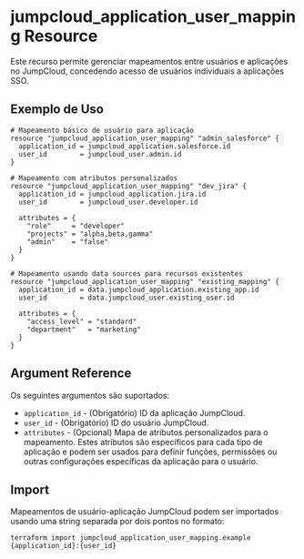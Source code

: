 # jumpcloud_application_user_mapping Resource

Este recurso permite gerenciar mapeamentos entre usuários e aplicações no JumpCloud, concedendo acesso de usuários individuais a aplicações SSO.

## Exemplo de Uso

```hcl
# Mapeamento básico de usuário para aplicação
resource "jumpcloud_application_user_mapping" "admin_salesforce" {
  application_id = jumpcloud_application.salesforce.id
  user_id        = jumpcloud_user.admin.id
}

# Mapeamento com atributos personalizados
resource "jumpcloud_application_user_mapping" "dev_jira" {
  application_id = jumpcloud_application.jira.id
  user_id        = jumpcloud_user.developer.id
  
  attributes = {
    "role"     = "developer"
    "projects" = "alpha,beta,gamma"
    "admin"    = "false"
  }
}

# Mapeamento usando data sources para recursos existentes
resource "jumpcloud_application_user_mapping" "existing_mapping" {
  application_id = data.jumpcloud_application.existing_app.id
  user_id        = data.jumpcloud_user.existing_user.id
  
  attributes = {
    "access_level" = "standard"
    "department"   = "marketing"
  }
}
```

## Argument Reference

Os seguintes argumentos são suportados:

* `application_id` - (Obrigatório) ID da aplicação JumpCloud.
* `user_id` - (Obrigatório) ID do usuário JumpCloud.
* `attributes` - (Opcional) Mapa de atributos personalizados para o mapeamento. Estes atributos são específicos para cada tipo de aplicação e podem ser usados para definir funções, permissões ou outras configurações específicas da aplicação para o usuário.

## Import

Mapeamentos de usuário-aplicação JumpCloud podem ser importados usando uma string separada por dois pontos no formato:

```
terraform import jumpcloud_application_user_mapping.example {application_id}:{user_id}
``` 